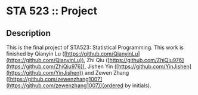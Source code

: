 # STA 523 :: Project

## Description

This is the final project of STA523: Statistical Programming. This work is finished by Qianyin Lu ([https://github.com/QianyinLu](https://github.com/QianyinLu)), Zhi Qiu ([https://github.com/ZhiQiu976](https://github.com/ZhiQiu976)), Jishen Yin ([https://github.com/YinJishen](https://github.com/YinJishen)) and Zewen Zhang ([https://github.com/zewenzhang1007](https://github.com/zewenzhang1007))(ordered by initials).